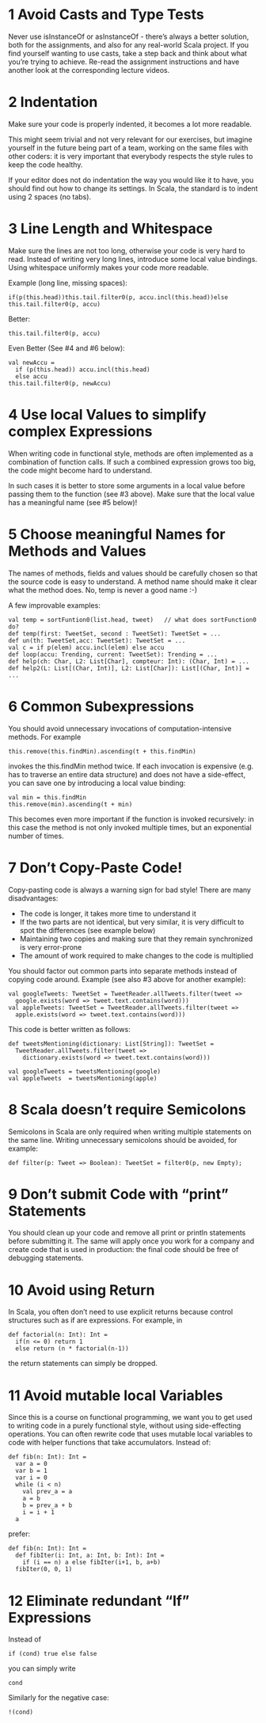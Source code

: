 # 1 Avoid Casts and Type Tests

Never use isInstanceOf or asInstanceOf - there’s always a better solution, both for the assignments, and also for any real-world Scala project. If you find yourself wanting to use casts, take a step back and think about what you’re trying to achieve. Re-read the assignment instructions and have another look at the corresponding lecture videos.
# 2 Indentation

Make sure your code is properly indented, it becomes a lot more readable.

This might seem trivial and not very relevant for our exercises, but imagine yourself in the future being part of a team, working on the same files with other coders: it is very important that everybody respects the style rules to keep the code healthy.

If your editor does not do indentation the way you would like it to have, you should find out how to change its settings. In Scala, the standard is to indent using 2 spaces (no tabs).
# 3 Line Length and Whitespace

Make sure the lines are not too long, otherwise your code is very hard to read. Instead of writing very long lines, introduce some local value bindings. Using whitespace uniformly makes your code more readable.

Example (long line, missing spaces):
```
if(p(this.head))this.tail.filter0(p, accu.incl(this.head))else this.tail.filter0(p, accu)
```
Better:
```
this.tail.filter0(p, accu)
```
Even Better (See #4 and #6 below):
```
val newAccu =
  if (p(this.head)) accu.incl(this.head)
  else accu
this.tail.filter0(p, newAccu)
```

# 4 Use local Values to simplify complex Expressions

When writing code in functional style, methods are often implemented as a combination of function calls. If such a combined expression grows too big, the code might become hard to understand.

In such cases it is better to store some arguments in a local value before passing them to the function (see #3 above). Make sure that the local value has a meaningful name (see #5 below)!
# 5 Choose meaningful Names for Methods and Values

The names of methods, fields and values should be carefully chosen so that the source code is easy to understand. A method name should make it clear what the method does. No, temp is never a good name :-)

A few improvable examples:
```
val temp = sortFuntion0(list.head, tweet)   // what does sortFunction0 do?
def temp(first: TweetSet, second : TweetSet): TweetSet = ...
def un(th: TweetSet,acc: TweetSet): TweetSet = ...
val c = if p(elem) accu.incl(elem) else accu
def loop(accu: Trending, current: TweetSet): Trending = ...
def help(ch: Char, L2: List[Char], compteur: Int): (Char, Int) = ...
def help2(L: List[(Char, Int)], L2: List[Char]): List[(Char, Int)] = ...
```

# 6 Common Subexpressions

You should avoid unnecessary invocations of computation-intensive methods. For example
```
this.remove(this.findMin).ascending(t + this.findMin)
```
invokes the this.findMin method twice. If each invocation is expensive (e.g. has to traverse an entire data structure) and does not have a side-effect, you can save one by introducing a local value binding:
```
val min = this.findMin
this.remove(min).ascending(t + min)
```
This becomes even more important if the function is invoked recursively: in this case the method is not only invoked multiple times, but an exponential number of times.

# 7 Don’t Copy-Paste Code!

Copy-pasting code is always a warning sign for bad style! There are many disadvantages:

* The code is longer, it takes more time to understand it
* If the two parts are not identical, but very similar, it is very difficult to spot the differences (see example below)
* Maintaining two copies and making sure that they remain synchronized is very error-prone
* The amount of work required to make changes to the code is multiplied

You should factor out common parts into separate methods instead of copying code around. Example (see also #3 above for another example):
```
val googleTweets: TweetSet = TweetReader.allTweets.filter(tweet =>
  google.exists(word => tweet.text.contains(word)))
val appleTweets: TweetSet = TweetReader.allTweets.filter(tweet =>
  apple.exists(word => tweet.text.contains(word)))
```
This code is better written as follows:
```
def tweetsMentioning(dictionary: List[String]): TweetSet =
  TweetReader.allTweets.filter(tweet =>
    dictionary.exists(word => tweet.text.contains(word)))

val googleTweets = tweetsMentioning(google)
val appleTweets  = tweetsMentioning(apple)
```

# 8 Scala doesn’t require Semicolons

Semicolons in Scala are only required when writing multiple statements on the same line. Writing unnecessary semicolons should be avoided, for example:
```
def filter(p: Tweet => Boolean): TweetSet = filter0(p, new Empty);
```

# 9 Don’t submit Code with “print” Statements

You should clean up your code and remove all print or println statements before submitting it. The same will apply once you work for a company and create code that is used in production: the final code should be free of debugging statements.
# 10 Avoid using Return

In Scala, you often don’t need to use explicit returns because control structures such as if are expressions. For example, in
```
def factorial(n: Int): Int =
  if(n <= 0) return 1
  else return (n * factorial(n-1))
```
the return statements can simply be dropped.

# 11 Avoid mutable local Variables

Since this is a course on functional programming, we want you to get used to writing code in a purely functional style, without using side-effecting operations. You can often rewrite code that uses mutable local variables to code with helper functions that take accumulators. Instead of:
```
def fib(n: Int): Int =
  var a = 0
  var b = 1
  var i = 0
  while (i < n)
    val prev_a = a
    a = b
    b = prev_a + b
    i = i + 1
  a
```
prefer:
```
def fib(n: Int): Int =
  def fibIter(i: Int, a: Int, b: Int): Int =
    if (i == n) a else fibIter(i+1, b, a+b)
  fibIter(0, 0, 1)
```

# 12 Eliminate redundant “If” Expressions

Instead of
```
if (cond) true else false
```
you can simply write
```
cond
```
Similarly for the negative case:
```
!(cond)
```





